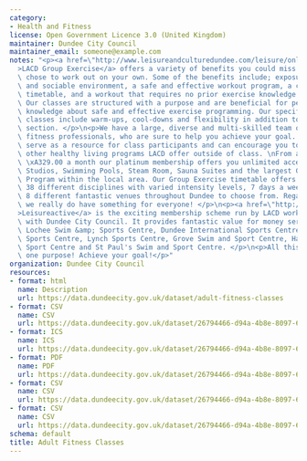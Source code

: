 ```yaml
---
category:
- Health and Fitness
license: Open Government Licence 3.0 (United Kingdom)
maintainer: Dundee City Council
maintainer_email: someone@example.com
notes: "<p><a href=\"http://www.leisureandculturedundee.com/leisure/onlinebooking\"\
  >LACD Group Exercise</a> offers a variety of benefits you could miss out on if you\
  \ chose to work out on your own. Some of the benefits include; exposure to a fun\
  \ and sociable environment, a safe and effective workout program, a consistent exercise\
  \ timetable, and a workout that requires no prior exercise knowledge or experience.\
  \ Our classes are structured with a purpose and are beneficial for people with limited\
  \ knowledge about safe and effective exercise programming. Our specifically designed\
  \ classes include warm-ups, cool-downs and flexibility in addition to the conditioning\
  \ section. </p>\n<p>We have a large, diverse and multi-skilled team of highly qualified\
  \ fitness professionals, who are sure to help you achieve your goal. They will also\
  \ serve as a resource for class participants and can encourage you to engage in\
  \ other healthy living programs LACD offer outside of class. \nFrom as little as\
  \ \xA329.00 a month our platinum membership offers you unlimited access to our Fitness\
  \ Studios, Swimming Pools, Steam Room, Sauna Suites and the largest Group Exercise\
  \ Program within the local area. Our Group Exercise timetable offers over 120 classes,\
  \ 38 different disciplines with varied intensity levels, 7 days a week and we have\
  \ 8 different fantastic venues throughout Dundee to choose from. Regardless of ability\
  \ we really do have something for everyone! </p>\n<p><a href=\"http://www.leisureandculturedundee.com/leisure/leisure-active\"\
  >Leisureactive</a> is the exciting membership scheme run by LACD working in partnership\
  \ with Dundee City Council. It provides fantastic value for money services in Olympia,\
  \ Lochee Swim &amp; Sports Centre, Dundee International Sports Centre (DISC), Douglas\
  \ Sports Centre, Lynch Sports Centre, Grove Swim and Sport Centre, Harris Swim and\
  \ Sport Centre and St Paul's Swim and Sport Centre. </p>\n<p>All this designed for\
  \ one purpose! Achieve your goal!</p>"
organization: Dundee City Council
resources:
- format: html
  name: Description
  url: https://data.dundeecity.gov.uk/dataset/adult-fitness-classes
- format: CSV
  name: CSV
  url: https://data.dundeecity.gov.uk/dataset/26794466-d94a-4b8e-8097-6172b97d5977/resource/9b0b8f3e-d241-4df4-8c93-a78e2538b0be/download/afc-aprjun18.csv
- format: ICS
  name: ICS
  url: https://data.dundeecity.gov.uk/dataset/26794466-d94a-4b8e-8097-6172b97d5977/resource/ae76db27-2a7d-4b06-8381-4fc10580f5bc/download/lacd-adult-fitness-class-timetable.ics
- format: PDF
  name: PDF
  url: https://data.dundeecity.gov.uk/dataset/26794466-d94a-4b8e-8097-6172b97d5977/resource/dd01fe84-b461-4993-85db-b3e3aea068e5/download/adultclasses_apr-jun18.pdf
- format: CSV
  name: CSV
  url: https://data.dundeecity.gov.uk/dataset/26794466-d94a-4b8e-8097-6172b97d5977/resource/ddd480b2-0807-40bf-a14c-a70bb383a4de/download/fitness-class-descriptions.csv
- format: CSV
  name: CSV
  url: https://data.dundeecity.gov.uk/dataset/26794466-d94a-4b8e-8097-6172b97d5977/resource/ebce62a0-9840-4b06-9855-30bafadbbe79/download/lacd-fitness-class-locations.csv
schema: default
title: Adult Fitness Classes
---
```

